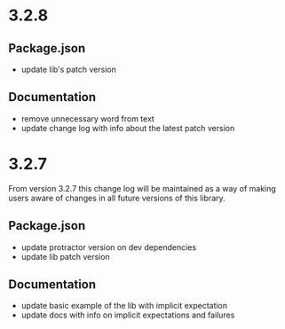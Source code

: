 # 3.2.8

## Package.json

- update lib's patch version

## Documentation

- remove unnecessary word from text
- update change log with info about the latest patch version

# 3.2.7

From version 3.2.7 this change log will be maintained as a way of making users aware of changes in all future versions of this library.

## Package.json

- update protractor version on dev dependencies
- update lib patch version

## Documentation

- update basic example of the lib with implicit expectation
- update docs with info on implicit expectations and failures

